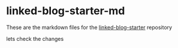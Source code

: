 # linked-blog-starter-md
These are the markdown files for the [linked-blog-starter](https://github.com/matthewwong525/linked-blog-starter) repository

lets check the changes
